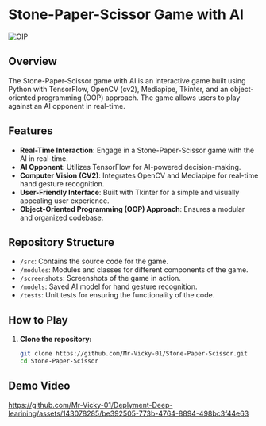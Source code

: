 # Stone-Paper-Scissor Game with AI

![OIP](https://github.com/Mr-Vicky-01/Deplyment-Deep-learining/assets/143078285/75a7010e-f862-4708-9c78-edd3461c2e9f)

## Overview

The Stone-Paper-Scissor game with AI is an interactive game built using Python with TensorFlow, OpenCV (cv2), Mediapipe, Tkinter, and an object-oriented programming (OOP) approach. The game allows users to play against an AI opponent in real-time.

## Features

- **Real-Time Interaction**: Engage in a Stone-Paper-Scissor game with the AI in real-time.
- **AI Opponent**: Utilizes TensorFlow for AI-powered decision-making.
- **Computer Vision (CV2)**: Integrates OpenCV and Mediapipe for real-time hand gesture recognition.
- **User-Friendly Interface**: Built with Tkinter for a simple and visually appealing user experience.
- **Object-Oriented Programming (OOP) Approach**: Ensures a modular and organized codebase.

## Repository Structure

- `/src`: Contains the source code for the game.
- `/modules`: Modules and classes for different components of the game.
- `/screenshots`: Screenshots of the game in action.
- `/models`: Saved AI model for hand gesture recognition.
- `/tests`: Unit tests for ensuring the functionality of the code.

## How to Play

1. **Clone the repository:**

   ```bash
   git clone https://github.com/Mr-Vicky-01/Stone-Paper-Scissor.git
   cd Stone-Paper-Scissor

## Demo Video

https://github.com/Mr-Vicky-01/Deplyment-Deep-learining/assets/143078285/be392505-773b-4764-8894-498bc3f44e63
